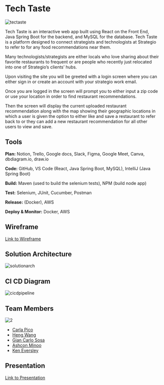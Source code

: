 
# Tech Taste

![tectaste](https://user-images.githubusercontent.com/109123427/222259822-99b5d6c4-dbdf-4967-9d41-548bfd42d24a.png)

Tech Taste is an interactive web app built using React on the Front End, Java Spring Boot for the backend, and MySQL for the database. Tech Taste is a platform designed to connect strategists and technologists at Strategio to refer to for any food recommendations near them. 

Many technologists/strategists are either locals who love sharing about their favorite restaurants to frequent or are people who recently just relocated into one of Strategio’s clients’ hubs.  

Upon visiting the site you will be greeted with a login screen where you can either sign in or create an account with your strategio work email. 

Once you are logged in the screen will prompt you to either input a zip code or use your location in order to find restaurant recommendations. 

Then the screen will display the current uploaded restaurant recommendation along with the map showing their geographic locations in which a user is given the option to either like and save a restaurant to refer back to or they can add a new restaurant recommendation for all other users to view and save. 


## Tools 

**Plan:** Notion, Trello,  Google docs, Slack, Figma, Google Meet, Canva, dbdiagram.io, draw.io


**Code:**  GitHub, VS Code (React, Java Spring Boot, MySQL), IntelliJ (Java Spring Boot)

**Build:** Maven (used to build the selenium tests), NPM (build node app)

**Test:** Selenium, JUnit, Cucumber, Postman

**Release:** (Docker), AWS

**Deploy & Monitor:** Docker, AWS


## Wireframe
[Link to Wireframe](https://www.figma.com/file/wIUHr0xHIN292Uj0FVYe2M/Tech-Taste-Wireframe?node-id=0%3A1&t=DPxkyA3d9HCZuD0Q-1)


## Solution Architecture

![solutionarch](https://user-images.githubusercontent.com/109123427/222259607-d36dee33-57a6-4b89-a751-9269c00fcae9.png)

## CI CD Diagram 

![cicdpipeline](https://user-images.githubusercontent.com/109123427/222259672-c3672261-5a83-4238-9887-b1f3a82681de.png)

## Team Members

![2](https://user-images.githubusercontent.com/109123427/222260091-7afb6365-dd2a-4f18-95a0-06b035a4f2e3.png)

- [Carla Pico](https://github.com/carlapico)
- [Heng Wang](https://github.com/zerotume)
- [Gian Carlo Sosa](https://github.com/lordSosa15)
- [Ashcon Minoo](https://github.com/aminoo10)
- [Ken Eversley](https://github.com/keneversley)



## Presentation

[Link to Presentation](https://docs.google.com/presentation/d/1M4QWfnGM5gsvgf70WO7kZJXaZERkIGSC/edit?usp=sharing&ouid=115677951503615423815&rtpof=true&sd=true)
